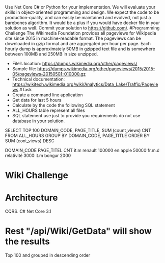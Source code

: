 Use Net Core C# or Python for your implementation.
We will evaluate your skills in object-oriented programming and design.
We expect the code to be production-quality, and can easily be maintained and evolved, not just a barebones
algorithm.
It would be a plus if you would have docker file in your solution as well.
Commit your solution to https://github.com/.
#Programming Challenge
The Wikimedia Foundation provides all pageviews for Wikipedia site since 2015 in machine-readable format.
The pageviews can be downloaded in gzip format and are aggregated per hour per page. Each hourly dump is
approximately 50MB in gzipped text file and is somewhere between 100MB and 250MB in size unzipped.
- File’s location: https://dumps.wikimedia.org/other/pageviews/
- Sample file: https://dumps.wikimedia.org/other/pageviews/2015/2015-05/pageviews-20150501-010000.gz
- Technical documentation: https://wikitech.wikimedia.org/wiki/Analytics/Data_Lake/Traffic/Pageviews
#Task
- Create a command line application
- Get data for last 5 hours
- Calculate by the code the following SQL statement
- ALL_HOURS table represent all files
- SQL statement use just to provide you requirements do not use database in your solution.

SELECT TOP 100 DOMAIN_CODE, PAGE_TITLE, SUM (count_views) CNT
FROM ALL_HOURS
GROUP BY DOMAIN_CODE, PAGE_TITLE
ORDER BY SUM (cont_views) DESC

DOMAIN_CODE PAGE_TITEL CNT
it.m renault 100000
en apple 50000
fr.m.d relativité 3000
it.m bongur 2000


# Wiki Challenge
# Architecture
CQRS. C# Net Core 3.1
# Rest "/api/Wiki/GetData" will show the results
Top 100 and grouped in descending order
